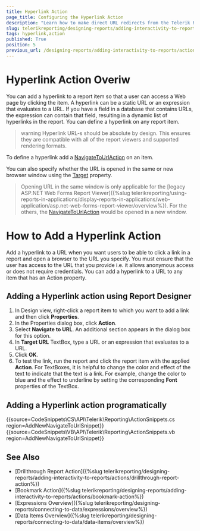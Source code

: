 ```yaml
---
title: Hyperlink Action
page_title: Configuring the Hyperlink Action 
description: "Learn how to make direct URL redirects from the Telerik Report to any page in your application via the Hyperlink interactive action."
slug: telerikreporting/designing-reports/adding-interactivity-to-reports/actions/hyperlink-action
tags: hyperlink,action
published: True
position: 5
previous_url: /designing-reports/adding-interactivity-to-reports/actions/how-to/how-to-add-a-hyperlink-action, /designing-reports-interactivity-hyperlinks, /designing-reports-interactivity-how-to-add-hyperlink
---
```


# Hyperlink Action Overiw

You can add a hyperlink to a report item so that a user can access a Web page by clicking the item. A hyperlink can be a static URL or an expression that evaluates to a URL. If you have a field in a database	that contains URLs, the expression can contain that field, resulting in a dynamic list of hyperlinks in the report. You can define a hyperlink on any report item.

>warning Hyperlink URL-s should be absolute by design. This ensures they are compatible with all of the report viewers and supported rendering formats.

To define a hyperlink add a [NavigateToUrlAction](/api/Telerik.Reporting.NavigateToUrlAction) on an item.

You can also specify whether the URL is opened in the same or new browser window using the [Target](/api/Telerik.Reporting.NavigateToUrlAction#Telerik_Reporting_NavigateToUrlAction_Target) property.

> Opening URL in the same window is only applicable for the [legacy ASP.NET Web Forms Report Viewer]({%slug telerikreporting/using-reports-in-applications/display-reports-in-applications/web-application/asp.net-web-forms-report-viewer/overview%}). For the others, the [NavigateToUrlAction](/api/Telerik.Reporting.NavigateToUrlAction) would be opened in a new window.

# How to Add a Hyperlink Action

Add a hyperlink to a URL when you want users to be able to click a link in a report and open a browser to the URL you specify. You must ensure that the user has access to the URL that you provide i.e. it allows anonymous access or does not require credentials. You can add a hyperlink to a URL to any item that has an Action property.

## Adding a Hyperlink action using Report Designer

1. In Design view, right-click a report item to which you want to add a link and then click __Properties__.
1. In the Properties dialog box, click __Action__.
1. Select __Navigate to URL__. An additional section appears in the dialog box for this option.
1. In __Target URL__  TextBox, type a URL or an expression that evaluates to a URL.
1. Click __OK__.
1. To test the link, run the report and click the report item with the applied __Action__. For TextBoxes, it is helpful to change the color and effect of the text to indicate that the text is a link. For example, change the color to blue and the effect to underline by setting the corresponding __Font__  properties of the TextBox.

## Adding a Hyperlink action programatically

{{source=CodeSnippets\CS\API\Telerik\Reporting\ActionSnippets.cs region=AddNewNavigateToUrlSnippet}}
{{source=CodeSnippets\VB\API\Telerik\Reporting\ActionSnippets.vb region=AddNewNavigateToUrlSnippet}}

## See Also

* [Drillthrough Report Action]({%slug telerikreporting/designing-reports/adding-interactivity-to-reports/actions/drillthrough-report-action%})
* [Bookmark Action]({%slug telerikreporting/designing-reports/adding-interactivity-to-reports/actions/bookmark-action%}) 
* [Expressions Overview]({%slug telerikreporting/designing-reports/connecting-to-data/expressions/overview%}) 
* [Data Items Overview]({%slug telerikreporting/designing-reports/connecting-to-data/data-items/overview%})
